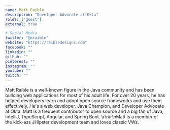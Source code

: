 ```yaml
---
name: Matt Raible
description: "Developer Advocate at Okta"
roles: ["guest"]
external: true

# Social Media 
twitter: "@mraible"
website: "https://raibledesigns.com"
facebook: ""
linkedin: ""
github: ""
pinterest: ""
instagram: ""
youtube: ""
twitch: ""
---
```


<!-- markdownlint-disable MD041-->
Matt Raible is a well-known figure in the Java community and has been building web applications for most of his adult life. For over 20 years, he has helped developers learn and adopt open source frameworks and use them effectively. He's a web developer, Java Champion, and Developer Advocate at Okta. Matt is a frequent contributor to open source and a big fan of Java, IntelliJ, TypeScript, Angular, and Spring Boot. \r\n\r\nMatt is a member of the kick-ass JHipster development team and loves classic VWs.
